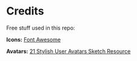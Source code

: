 # Credits

Free stuff used in this repo:

**Icons:** [Font Awesome](https://fontawesome.com/)

**Avatars:** [21 Stylish User Avatars Sketch Resource](https://www.sketchappsources.com/free-source/3635-stylish-user-avatars-sketch-freebie-resource.html)

